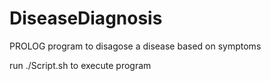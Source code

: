 # DiseaseDiagnosis
PROLOG program to disagose a disease based on symptoms


run ./Script.sh to execute program
